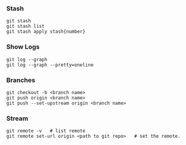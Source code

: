 
### Stash
```
git stash 
git stash list
git stash apply stash{number}
```


### Show Logs
```
git log --graph
git log --graph --pretty=oneline
```

### Branches 
```
git checkout -b <branch name>
git push origin <branch name>
git push --set-upstream origin <branch name>

```
### Stream
```
git remote -v   # list remote
git remote set-url origin <path to git repo>   # set the remote.
```

